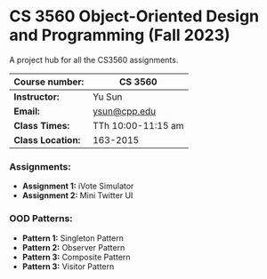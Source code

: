 # CS 3560 Object-Oriented Design and Programming (Fall 2023)
A project hub for all the CS3560 assignments.

|**Course number:** | CS 3560                      |
|-------------------|------------------------------|
|**Instructor:**    | Yu Sun                       |
|**Email:**         | ysun@cpp.edu                 |
|**Class Times:**   | TTh 10:00-11:15 am           |
|**Class Location:**| 163-2015                     |

### Assignments:

  * **Assignment 1:** iVote Simulator
  * **Assignment 2:** Mini Twitter UI

### OOD Patterns:

  * **Pattern 1:** Singleton Pattern
  * **Pattern 2:** Observer Pattern
  * **Pattern 3:** Composite Pattern
  * **Pattern 3:** Visitor Pattern
